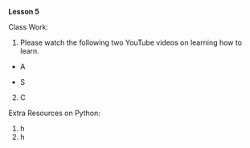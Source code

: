 **Lesson 5**

Class Work:

1. Please watch the following two YouTube videos on learning how to learn.

- A

- S

2. C

Extra Resources on Python:

1. h
2. h
